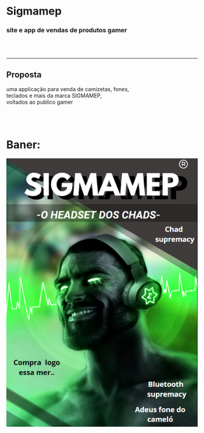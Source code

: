 <h1>Sigmamep</h1>
<h3>site e app de vendas de produtos gamer</h3>
<br>
<br>
<hr>
<h2>Proposta</h2>
<p>uma applicação para venda de camizetas, fones,<br>
teclados e mais da marca SIGMAMEP, <br>
voltados ao publico gamer</p>
<br>
<br>
<h1>Baner:</h1>
<img src="Baner.png">
